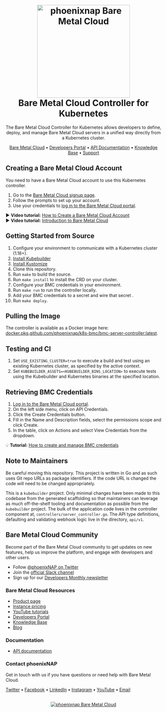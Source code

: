 <h1 align="center">
  <br>
  <a href="https://phoenixnap.com/bare-metal-cloud"><img src="https://user-images.githubusercontent.com/78744488/109779287-16da8600-7c06-11eb-81a1-97bf44983d33.png" alt="phoenixnap Bare Metal Cloud" width="300"></a>
  <br>
  Bare Metal Cloud Controller for Kubernetes
  <br>
</h1>

<p align="center">
The Bare Metal Cloud Controller for Kubernetes allows developers to define, deploy, and manage Bare Metal Cloud servers in a unified way directly from a Kubernetes cluster. 
</p>

<p align="center">
  <a href="https://phoenixnap.com/bare-metal-cloud">Bare Metal Cloud</a> •
  <a href="https://developers.phoenixnap.com/">Developers Portal</a> •
  <a href="https://developers.phoenixnap.com/docs/bmc/1/overview">API Documentation</a> •
  <a href="http://phoenixnap.com/kb">Knowledge Base</a> •
  <a href="https://developers.phoenixnap.com/support">Support</a>
</p>

## Creating a Bare Metal Cloud Account
You need to have a Bare Metal Cloud account to use this Kubernetes controller.  

1. Go to the [Bare Metal Cloud signup page](https://support.phoenixnap.com/wap-jpost3/bmcSignup).
2. Follow the prompts to set up your account.
3. Use your credentials to [log in to the Bare Metal Cloud portal](https://bmc.phoenixnap.com).

:arrow_forward: **Video tutorial:** [How to Create a Bare Metal Cloud Account](https://www.youtube.com/watch?v=RLRQOisEB-k)
<br>
:arrow_forward: **Video tutorial:** [Introduction to Bare Metal Cloud](https://www.youtube.com/watch?v=8TLsqgLDMN4)

## Getting Started from Source

1. Configure your environment to communicate with a Kubernetes cluster (1.18+).
1. [Install Kubebuilder](https://book.kubebuilder.io/quick-start.html#installation)
1. [Install Kustomize](https://kubectl.docs.kubernetes.io/installation/kustomize/)
1. Clone this repository.
1. Run `make` to build the source.
1. Run `make install` to install the CRD on your cluster.
1. Configure your BMC credentials in your environment.
1. Run `make run` to run the controller locally.
1. Add your BMC credentials to a secret and wire that secret .
1. Run `make deploy`.

## Pulling the Image

The controller is available as a Docker image here: [docker.pkg.github.com/phoenixnap/k8s-bmc/bmc-server-controller:latest](docker.pkg.github.com/phoenixnap/k8s-bmc/bmc-server-controller:latest).

## Testing and CI

1. Set `USE_EXISTING_CLUSTER=true` to execute a build and test using an existing Kubernetes cluster, as specified by the active context.
1. Set `KUBEBUILDER_ASSETS=<KUBEBUILDER_BINS_LOCATION>` to execute tests using the Kubebuilder and Kubernetes binaries at the specified location.

## Retrieving BMC Credentials

1. [Log in to the Bare Metal Cloud portal](https://bmc.phoenixnap.com). 
2. On the left side menu, click on API Credentials. 
3. Click the Create Credentials button. 
4. Fill in the Name and Description fields, select the permissions scope and click Create. 
5. In the table, click on Actions and select View Credentials from the dropdown.  

:bulb: **Tutorial:** [How to create and manage BMC credentials](https://developers.phoenixnap.com/resources)

## Note to Maintainers

Be careful moving this repository. This project is written in Go and as such uses Git repo URLs as package identifiers. If the code URL is changed the code will need to be changed appropriately.

This is a `kubebuilder` project. Only minimal changes have been made to this codebase from the generated scaffolding so that maintainers can leverage as much off-the-shelf tooling and documentation as possible from the `kubebuilder` project. The bulk of the application code lives in the controller component at, `controllers/server_controller.go`. The API type definitions, defaulting and validating webhook logic live in the directory, `api/v1`.

## Bare Metal Cloud Community
Become part of the Bare Metal Cloud community to get updates on new features, help us improve the platform, and engage with developers and other users. 

-   Follow [@phoenixNAP on Twitter](https://twitter.com/phoenixnap)
-   Join the [official Slack channel](https://phoenixnap.slack.com)
-   Sign up for our [Developers Monthly newsletter](https://phoenixnap.com/developers-monthly-newsletter)

### Bare Metal Cloud Resources
-	[Product page](https://phoenixnap.com/bare-metal-cloud)
-	[Instance pricing](https://phoenixnap.com/bare-metal-cloud/instances)
-	[YouTube tutorials](https://www.youtube.com/watch?v=8TLsqgLDMN4&list=PLWcrQnFWd54WwkHM0oPpR1BrAhxlsy1Rc&ab_channel=PhoenixNAPGlobalITServices)
-	[Developers Portal](https://developers.phoenixnap.com)
-	[Knowledge Base](https://phoenixnap.com/kb)
-	[Blog](https:/phoenixnap.com/blog)

### Documentation
-	[API documentation](https://developers.phoenixnap.com/docs/bmc/1/overview)

### Contact phoenixNAP
Get in touch with us if you have questions or need help with Bare Metal Cloud. 

<p align="left">
  <a href="https://twitter.com/phoenixNAP">Twitter</a> •
  <a href="https://www.facebook.com/phoenixnap">Facebook</a> •
  <a href="https://www.linkedin.com/company/phoenix-nap">LinkedIn</a> •
  <a href="https://www.instagram.com/phoenixnap">Instagram</a> •
  <a href="https://www.youtube.com/user/PhoenixNAPdatacenter">YouTube</a> •
  <a href="https://developers.phoenixnap.com/support">Email</a> 
</p>

<p align="center">
  <br>
  <a href="https://phoenixnap.com/bare-metal-cloud"><img src="https://user-images.githubusercontent.com/81640346/115243282-0c773b80-a123-11eb-9de7-59e3934a5712.jpg" alt="phoenixnap Bare Metal Cloud"></a>
</p>
